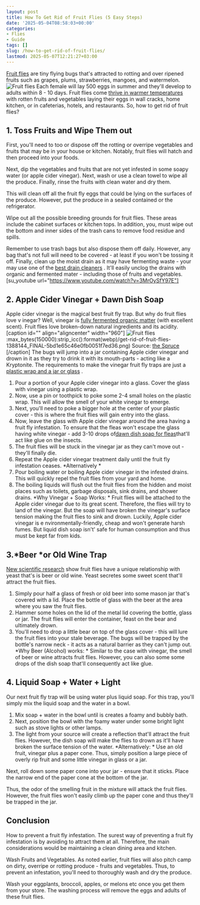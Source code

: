 ```yaml
---
layout: post
title: How To Get Rid of Fruit Flies (5 Easy Steps)
date: '2025-05-04T08:58:03+00:00'
categories:
- Flies
- Guide
tags: []
slug: /how-to-get-rid-of-fruit-flies/
lastmod: 2025-05-07T12:21:27+03:00
---
```


[Fruit flies](https://pestpolicy.com/)
are tiny flying bugs that's attracted to rotting and over ripened fruits such as grapes, plums, strawberries, mangoes, and watermelon.
![Fruit flies](/images/get-rid-of-fruit-flies-1388144_FINAL.png)
Each female will lay 500 eggs in summer and they'll develop to adults within 8 - 10 days.
Fruit flies come
[thrive in warmer temperatures](https://pestpolicy.com/where-do-fruit-flies-come-from/)
with rotten fruits and vegetables laying their eggs in wall cracks,
home kitchen, or in cafeterias, hotels, and restaurants. So, how to get rid of fruit flies?
## 1. Toss Fruits and Wipe Them out
First, you'll need to too or dispose off the rotting or overripe vegetables and fruits that may be in your house or kitchen. Notably, fruit flies will hatch and then proceed into your foods.

Next, dip the vegetables and fruits that are not yet infested in some soapy water (or apple cider vinegar). Next, wash or use a clean towel to wipe all the produce. Finally, rinse the fruits with clean water and dry them.

This will clean off all the fruit fly eggs that could be lying on the surfaces of the produce. However, put the produce in a sealed contained or the refrigerator.

Wipe out all the possible breeding grounds for fruit flies. These areas include the cabinet surfaces or kitchen tops. In addition, you, must wipe out the bottom and inner sides of the trash cans to remove food residue and spills.

Remember to use trash bags but also dispose them off daily. However, any bag that's not full will need to be covered - at least if you won't be tossing it off.
Finally, clean up the moist drain as it may have fermenting waste - your may use one of the
[best drain cleaners](https://pestpolicy.com/best-drain-cleaner/)
. It'll easily unclog the drains with organic and fermented mater - including those of fruits and vegetables.
[su_youtube url="https://www.youtube.com/watch?v=3MrOySfY97E"]
## 2. Apple Cider Vinegar + Dawn Dish Soap
Apple cider vinegar is the magical best fruit fly trap. But why do fruit flies love v
inegar? Well, vinegar is
[fully fermented organic matter](https://www.hsph.harvard.edu/nutritionsource/vinegar/)
(with excellent scent). Fruit flies love broken-down natural ingredients and its acidity.
[caption id="" align="aligncenter" width="960"]
![Fruit flies](/images/get-rid-of-fruit-flies-1388144_FINAL.png):max_bytes(150000):strip_icc():format(webp)/get-rid-of-fruit-flies-1388144_FINAL-5bd1e65c46e0fb0051f7ed36.png)
Source:
[the Spruce](https://www.thespruce.com/get-rid-of-fruit-flies-1388144)
[/caption]
The bugs will jump into a jar containing Apple cider vinegar and drown in it as they try to drink it with its mouth-parts - acting like a Kryptonite. The requirements to make the vinegar fruit fly traps are just a
[plastic wrap and a jar or glass](http://www.academia.edu/27434106/How_to_Get_Rid_Of_Fruit_Flies_with_a_Homemade_Fruit_Fly_Trap)
.
1. Pour a portion of your Apple cider vinegar into a glass. Cover the glass with vinegar using a plastic wrap.
2. Now, use a pin or toothpick to poke some 2-4 small holes on the plastic wrap. This will allow the smell of your white vinegar to emerge.
3. Next, you'll need to poke a bigger hole at the center of your plastic cover - this is where the fruit flies will gain entry into the glass.
4. Now, leave the glass with Apple cider vinegar around the area having a fruit fly infestation. To ensure that the fleas won't escape the glass having white vinegar - add 3-10 drops of[dawn dish soap for fleas](https://pestpolicy.com/dawn-dish-soap-for-fleas/)that'll act like glue on the insects.
5. The fruit flies will be stuck in the vinegar jar as they can't move out - they'll finally die.
6. Repeat the Apple cider vinegar treatment daily until the fruit fly infestation ceases.
*Alternatively *
1. Pour boiling water or boiling Apple cider vinegar in the infested drains. This will quickly repel the fruit flies from your yard and home.
2. The boiling liquids will flush out the fruit flies from the hidden and moist places such as toilets, garbage disposals, sink drains, and shower drains.
*Why Vinegar + Soap Works: *
Fruit flies will be attached to the Apple cider vinegar due to its great scent. Therefore, the flies will try to land of the vinegar. But the soap will have broken the vinegar's surface tension making the fruit flies to sink and drown.
Luckily,
Apple cider vinegar is e
nvironmentally-friendly, cheap and won't generate harsh fumes. But liquid dish soap isn't' safe for human consumption and thus must be kept far from kids.
## 3.*Beer *or Old Wine Trap
[New scientific research](https://www.sciencemag.org/news/2014/10/better-smelling-beer-thanks-fruit-flies)
show fruit flies have a unique relationship with yeast that's is beer or old wine. Yeast secretes some sweet scent that'll attract the fruit flies.
1. Simply pour half a glass of fresh or old beer into some mason jar that's covered with a lid. Place the bottle of glass with the beer at the area where you saw the fruit flies.
2. Hammer some holes on the lid of the metal lid covering the bottle, glass or jar. The fruit flies will enter the container, feast on the bear and ultimately drown.
3. You'll need to drop a little bear on top of the glass cover - this will lure the fruit flies into your stale beverage. The bugs will be trapped by the bottle's narrow neck - it acts as a natural barrier as they can't jump out.
*Why Beer (Alcohol) works: *
Similar to the case with vinegar, the smell of beer or wine attracts fruit flies. However, you can also some some drops of the dish soap that'll consequently act like glue.
## 4. Liquid Soap + Water + Light
Our next fruit fly trap will be using water plus liquid soap. For this trap, you'll simply mix the liquid soap and the water in a bowl.
1. Mix soap + water in the bowl until is creates a foamy and bubbly bath.
2. Next, position the bowl with the foamy water under some bright light such as stove lights or other lamps.
3. The light from your source will create a reflection that'll attract the fruit flies. However, the dish soap will make the flies to drown as it'll have broken the surface tension of the water.
*Alternatively: *
Use an old fruit, vinegar plus a paper cone. Thus, simply position a large piece of overly rip fruit and some little vinegar in glass or a jar.

Next, roll down some paper cone into your jar - ensure that it sticks. Place the narrow end of the paper cone at the bottom of the jar.

Thus, the odor of the smelling fruit in the mixture will attack the fruit flies. However, the fruit flies won't easily climb up the paper cone and thus they'll be trapped in the jar.
## Conclusion
How to prevent a fruit fly infestation. The surest way of preventing a fruit fly infestation is by avoiding to attract them at all. Therefore, the main considerations would be maintaining a clean dining area and kitchen.

Wash Fruits and Vegetables. As noted earlier, fruit flies will also pitch camp on dirty, overripe or rotting produce - fruits and vegetables. Thus, to prevent an infestation, you'll need to thoroughly wash and dry the produce.

Wash your eggplants, broccoli, apples, or melons etc once you get them from your store. The washing process will remove the eggs and adults of these fruit flies.

